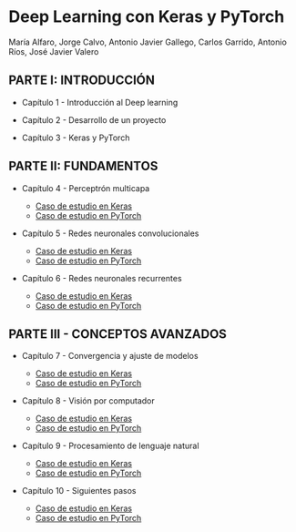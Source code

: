 # Deep Learning con Keras y PyTorch

María Alfaro, Jorge Calvo, Antonio Javier Gallego, Carlos Garrido, Antonio Ríos, José Javier Valero

## PARTE I: INTRODUCCIÓN

- Capítulo 1 - Introducción al Deep learning

- Capítulo 2 - Desarrollo de un proyecto

- Capítulo 3 - Keras y PyTorch

## PARTE II: FUNDAMENTOS

- Capítulo 4 - Perceptrón multicapa

  - [Caso de estudio en Keras]()
  - [Caso de estudio en PyTorch]()

- Capítulo 5 - Redes neuronales convolucionales

  - [Caso de estudio en Keras](cap5/Cap5_Keras.ipynb)
  - [Caso de estudio en PyTorch](cap5/Cap5_PyTorch.ipynb)

- Capítulo 6 - Redes neuronales recurrentes
  - [Caso de estudio en Keras](cap6/Cap6_Keras.ipynb)
  - [Caso de estudio en PyTorch](cap6/Cap6_PyTorch.ipynb)

## PARTE III - CONCEPTOS AVANZADOS

- Capítulo 7 - Convergencia y ajuste de modelos

  - [Caso de estudio en Keras]()
  - [Caso de estudio en PyTorch](cap7/Cap7_PyTorch.ipynb)

- Capítulo 8 - Visión por computador

  - [Caso de estudio en Keras](cap8/Cap8_Keras.ipynb)
  - [Caso de estudio en PyTorch]()

- Capítulo 9 - Procesamiento de lenguaje natural

  - [Caso de estudio en Keras]()
  - [Caso de estudio en PyTorch]()

- Capítulo 10 - Siguientes pasos
  - [Caso de estudio en Keras]()
  - [Caso de estudio en PyTorch]()

<br>

<br>
